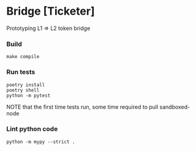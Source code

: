 # Bridge [Ticketer]

Prototyping L1 => L2 token bridge

### Build
```
make compile
```

### Run tests
```
poetry install
poetry shell
python -m pytest
```
NOTE that the first time tests run, some time required to pull sandboxed-node

### Lint python code
```
python -m mypy --strict .
```
